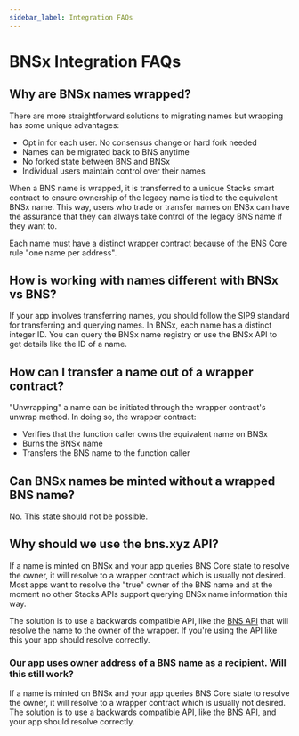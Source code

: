 ```yaml
---
sidebar_label: Integration FAQs
---
```


# BNSx Integration FAQs

## Why are BNSx names wrapped?

There are more straightforward solutions to migrating names but wrapping has some unique advantages:

- Opt in for each user. No consensus change or hard fork needed
- Names can be migrated back to BNS anytime
- No forked state between BNS and BNSx
- Individual users maintain control over their names

When a BNS name is wrapped, it is transferred to a unique Stacks smart contract to ensure ownership of the legacy name is tied to the equivalent BNSx name. This way, users who trade or transfer names on BNSx can have the assurance that they can always take control of the legacy BNS name if they want to.

Each name must have a distinct wrapper contract because of the BNS Core rule "one name per address".

## How is working with names different with BNSx vs BNS?

If your app involves transferring names, you should follow the SIP9 standard for transferring and querying names. In BNSx, each name has a distinct integer ID. You can query the BNSx name registry or use the BNSx API to get details like the ID of a name.

## How can I transfer a name out of a wrapper contract?

"Unwrapping" a name can be initiated through the wrapper contract's unwrap method. In doing so, the wrapper contract:

- Verifies that the function caller owns the equivalent name on BNSx
- Burns the BNSx name
- Transfers the BNS name to the function caller

## Can BNSx names be minted without a wrapped BNS name?

No. This state should not be possible.

## Why should we use the bns.xyz API?

If a name is minted on BNSx and your app queries BNS Core state to resolve the owner, it will resolve to a wrapper contract which is usually not desired. Most apps want to resolve the "true" owner of the BNS name and at the moment no other Stacks APIs support querying BNSx name information this way.

The solution is to use a backwards compatible API, like the [BNS API](../developer-tools/api.md) that will resolve the name to the owner of the wrapper. If you're using the API like this your app should resolve correctly.

### Our app uses owner address of a BNS name as a recipient. Will this still work?

If a name is minted on BNSx and your app queries BNS Core state to resolve the owner, it will resolve to a wrapper contract which is usually not desired. The solution is to use a backwards compatible API, like the [BNS API](../developer-tools/api.md), and your app should resolve correctly.

